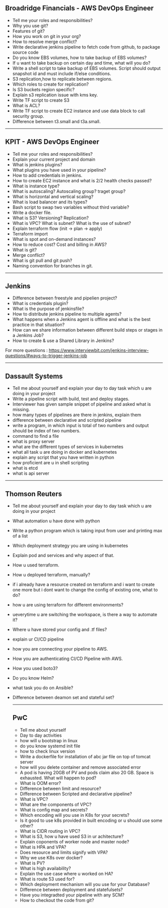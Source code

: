 ## Broadridge Financials - AWS DevOps Engineer


- Tell me your roles and responsibilities?
- Why you use git?
- Features of git?
- How you work on git in your org?
- How to resolve merge conflict?
- Write declarative jenkins pipeline to fetch code from github, to package source code
- Do you know EBS volumes, how to take backup of EBS volumes?
- If u want to take backup on certain day and time, what will you do?
- Write a shell script to take backup of EBS volumes. Script should output snapshot id and must include if/else conditions.
- S3 replication,how to replicate between regions.
- Which roles to create for replication?
- Is S3 buckets region specific?
- Explain s3 replication issue with kms key.
- Write TF script to create S3
- What is ACL?
- Write TF script to create EC2 instance and use data block to call security group.
- Difference between t3.small and t3a.small.

-----------------------------------------------------------------------------------------------------------------------------------------------------------------------------------

## KPIT - AWS DevOps Engineer

- Tell me your roles and responsibilities?
- Explain your current project and domain
- What is jenkins plugins?
- What plugins you have used in your pipeline?
- How to add credentials in jenkins.
- How to create EC2 instance and what is 2/2 health checks passed?
- What is instance type?
- What is autoscaling? Autoscaling group? traget group?
- What is horizontal and vertical scaling?
- What is load balancer and its types?
- Bash script to swap two variables without third variable?
- Write a docker file.
- What is S3? Versioning? Replication?
- What is VPC? What is subnet? What is the use of subnet?
- Explain terraform flow (init -> plan -> apply)
- Terraform import
- What is spot and on-demand instances?
- How to reduce cost? Cost and billing in AWS?
- What is git?
- Merge conflict?
- What is git pull and git push?
- Naming convention for branches in git.

------------------------------------------------------------------------------------------------------------------------------------------------------------------------------------


## Jenkins

- Difference between freestyle and pipelien project?
- What is credentials plugin?
- What is the purpose of jenkinsfile?
- How to distribute jenkins pipeline to multiple agents?
- What happens when a Jenkins agent is offline and what is the best practice in that situation?
- How can we share information between different build steps or stages in a Jenkins Job?
- How to create & use a Shared Library in Jenkins?

For more questions : https://www.interviewbit.com/jenkins-interview-questions/#ways-to-trigger-jenkins-job

---------------------------------------------------------------------------------------------------------------------------------------------------------------------------------------------

## Dassault Systems

- Tell me about yourself and explain your day to day task which u are doing in your project
- Write a pipeline script with build, test and deploy stages.
- Interviewer has given sample snippet of pipeline and asked what is missing.
- how many types of pipelines are there in jenkins, explain them
- difference between declarative and scripted pipeline
- write a program, in which input is total of two numbers and output should be index of two numbers.
- command to find a file
- what is proxy server
- what are the different types of services in kubernetes
- what all task u are doing in docker and kubernetes
- explain any script that you have written in python
- how proficient are u in shell scripting
- what is etcd
- what is api server

---------------------------------------------------------------------------------------------------------------------------------------------------------------

## Thomson Reuters

- Tell me about yourself and explain your day to day task which u are doing in your project
- What automation u have done with python
- Write a python program which is taking input from user and printing max of a list
- Which deployment strategy you are using in kubernetes
- Explain pod and services and why aspect of that.
- How u used terraform.
- How u deployed terraform, manually?
- if i already have a resource created on terraform and i want to create one more but i dont want to change the config of existing one, what to do?
- how u are using terraform for different environments?
- ueverytime u are switching the workspace, is there a way to automate it?
- Where u have stored your config and .tf files?
- explain ur CI/CD pipeline
- how you are connecting your pipeline to AWS.
- How you are authenticating CI/CD Pipeline with AWS.
- How you used boto3?
- Do you know Helm?
- what task you do on Ansible?
- Difference between deamon set and stateful set?

  _______________________________________________________________________________________________________________________________________________________________

  ## PwC

  - Tell me about yourself
  - Day to day activities
  - how will u bootstrap in linux
  - do you know systemd init file
  - how to check linux version
  - Write a dockerfile for installation of abc jar file on top of tomcat server
  - how will you delete container and remove associated error
  - A pod is having 20GB of PV and pods claim also 20 GB. Space is exhausted. What will happen to pod?
  - What is OOM error?
  - Difference between limit and resource?
  - Difference between Scripted and declarative pipeline?
  - What is VPC?
  - What are the components of VPC?
  - What is config map and secrets?
  - Which encoding will you use in K8s for your secrets?
  - Is it good to use k8s provided in built encoding or u should use some other?
  - What is CIDR routing in VPC?
  - What is S3, how u have used S3 in ur achitecture?
  - Explain coponents of worker node and master node?
  - What is HPA and VPA?
  - Does resource and limits signify with VPA?
  - Why we use K8s over docker?
  - What is PV?
  - What is high availability?
  - Explain the use case where u worked on HA?
  - What is route 53 used for?
  - Which deployment mechanism will you use for your Database?
  - Difference between deployment and statefulsets?
  - Have you integradted your pipeline with any SCM?
  - How to checkout the code from git?


